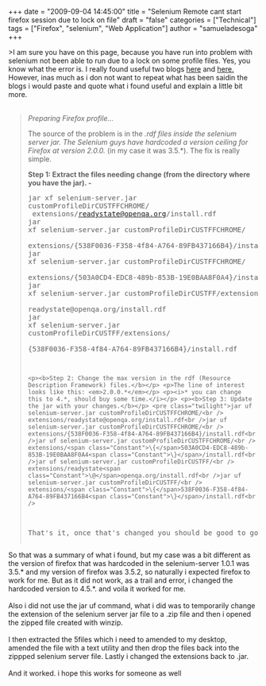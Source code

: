 +++
date = "2009-09-04 14:45:00"
title = "Selenium Remote cant start firefox session due to lock on file"
draft = "false"
categories = ["Technical"]
tags = ["Firefox", "selenium", "Web Application"]
author = "samueladesoga"
+++

&gt;I am sure you have on this page, because you have run into problem with selenium not been able to run due to a lock on some profile files. Yes, you know what the error is. I really found useful two blogs <a href="http://www.lostechies.com/blogs/joshua_lockwood/archive/2008/11/13/selenium-with-firefox-3.aspx">here</a> and <a href="http://notetodogself.blogspot.com/2008/10/use-selenium-rc-in-firefox-3.html">here.</a> However, inas much as i don not want to repeat what has been saidin the blogs i would paste and quote what i found useful and explain a little bit more.<br /><br /><p><i></i></p><blockquote><p><i>Preparing Firefox profile...</i></p> <p>The source of the problem is in the *.rdf files inside the selenium server jar.  The Selenium guys have  hardcoded a version ceiling for Firefox at version 2.0.0.* (in my case it was 3.5.*). The fix is really simple.</p> <p><b>Step 1: Extract the files needing change (from the directory where you have the jar). - </b><br /></p> <pre class="twilight">jar xf selenium-server.jar customProfileDirCUSTFFCHROME/<br />      extensions/readystate@openqa.org/install.rdf<br />jar xf selenium-server.jar customProfileDirCUSTFFCHROME/<br />      extensions/{538F0036-F358-4f84-A764-89FB437166B4}/install.rdf<br />jar xf selenium-server.jar customProfileDirCUSTFFCHROME/<br />      extensions/<span class="Constant">\{</span>503A0CD4-EDC8-489b-853B-19E0BAA8F0A4<span class="Constant">\}</span>/install.rdf<br />jar xf selenium-server.jar customProfileDirCUSTFF/extensions/<br />      readystate<span class="Constant">\@</span>openqa.org/install.rdf<br />jar xf selenium-server.jar customProfileDirCUSTFF/extensions/<br /><span class="Constant">       \{</span>538F0036-F358-4f84-A764-89FB437166B4<span class="Constant">\}</span>/install.rdf<br />
```
<p><b>Step 2: Change the max version in the rdf (Resource Description Framework) files.</b></p> <p>The line of interest looks like this: <em>2.0.0.*</em></p> <p><i>* you can change this to 4.*, should buy some time.</i></p> <p><b>Step 3: Update the jar with your changes.</b></p> <pre class="twilight">jar uf selenium-server.jar customProfileDirCUSTFFCHROME/<br />      extensions/readystate@openqa.org/install.rdf<br />jar uf selenium-server.jar customProfileDirCUSTFFCHROME/<br />      extensions/{538F0036-F358-4f84-A764-89FB437166B4}/install.rdf<br />jar uf selenium-server.jar customProfileDirCUSTFFCHROME/<br />     extensions/<span class="Constant">\{</span>503A0CD4-EDC8-489b-853B-19E0BAA8F0A4<span class="Constant">\}</span>/install.rdf<br />jar uf selenium-server.jar customProfileDirCUSTFF/<br />     extensions/readystate<span class="Constant">\@</span>openqa.org/install.rdf<br />jar uf selenium-server.jar customProfileDirCUSTFF/<br />     extensions/<span class="Constant">\{</span>538F0036-F358-4f84-A764-89FB437166B4<span class="Constant">\}</span>/install.rdf<br />
```
<p>That's it, once that's changed you should be good to go for testing against Firefox 3!</p></blockquote><p></p>So that was a summary of what i found, but my case was a bit different as the version of firefox that was hardcoded  in the selenium-server 1.0.1 was 3.5.* and my version of firefox was 3.5.2, so naturally i expected firefox to work for me. But as it did not work,  as a trail and error, i changed the hardcoded version to 4.5.*. and voila it worked for me.<br /><br />Also i did not use the jar uf command, what i did was to temporarily change the extension of the selenium server jar file to a .zip file and then i opened the zipped file created with winzip.<br /><br />I then extracted the 5files which i need to amended to my desktop, amended the file with a text utility and then drop the files back into the zippped selenium server file. Lastly i changed the extensions back to .jar.<br /><br />And it worked. i hope this works for someone as well

